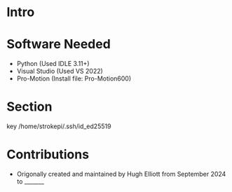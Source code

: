 # Intro
# Software Needed
* Python (Used IDLE 3.11+)
* Visual Studio (Used VS 2022)
* Pro-Motion (Install file: Pro-Motion600)
# Section
key /home/strokepi/.ssh/id_ed25519
# Contributions
* Origonally created and maintained by Hugh Elliott from September 2024 to _______
